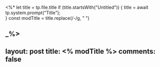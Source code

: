 <%*
  let title = tp.file.title
  if (title.startsWith("Untitled")) {
    title = await tp.system.prompt("Title");  
  } 
  const modTitle = title.replace(/-/g, " ")

_%>
---
layout: post
title: <% modTitle %>
comments: false
---

<!--more-->